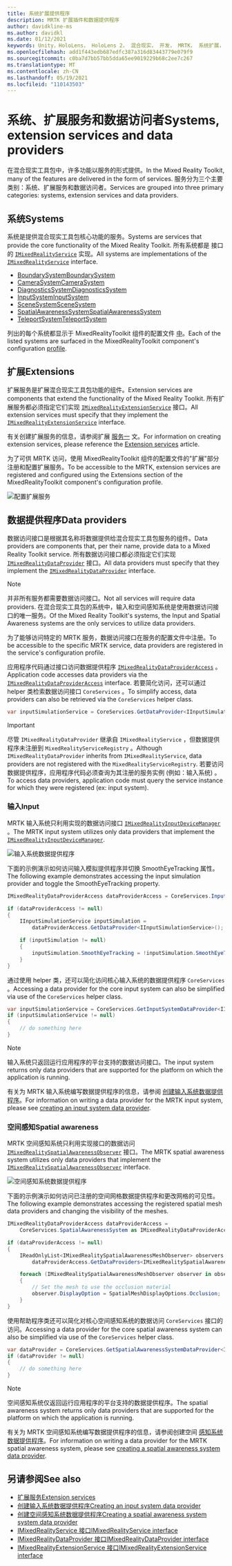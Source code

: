 ```yaml
---
title: 系统扩展提供程序
description: MRTK 扩展插件和数据提供程序
author: davidkline-ms
ms.author: davidkl
ms.date: 01/12/2021
keywords: Unity，HoloLens， HoloLens 2， 混合现实， 开发， MRTK， 系统扩展，
ms.openlocfilehash: add1f443edb687edfc387a316d83443779e079f9
ms.sourcegitcommit: c0ba7d7bb57bb5dda65ee9019229b68c2ee7c267
ms.translationtype: MT
ms.contentlocale: zh-CN
ms.lasthandoff: 05/19/2021
ms.locfileid: "110143503"
---
```

# <a name="systems-extension-services-and-data-providers"></a><span data-ttu-id="7a3fe-104">系统、扩展服务和数据访问者</span><span class="sxs-lookup"><span data-stu-id="7a3fe-104">Systems, extension services and data providers</span></span>

<span data-ttu-id="7a3fe-105">在混合现实工具包中，许多功能以服务的形式提供。</span><span class="sxs-lookup"><span data-stu-id="7a3fe-105">In the Mixed Reality Toolkit, many of the features are delivered in the form of services.</span></span> <span data-ttu-id="7a3fe-106">服务分为三个主要类别：系统、扩展服务和数据访问者。</span><span class="sxs-lookup"><span data-stu-id="7a3fe-106">Services are grouped into three primary categories: systems, extension services and data providers.</span></span>

## <a name="systems"></a><span data-ttu-id="7a3fe-107">系统</span><span class="sxs-lookup"><span data-stu-id="7a3fe-107">Systems</span></span>

<span data-ttu-id="7a3fe-108">系统是提供混合现实工具包核心功能的服务。</span><span class="sxs-lookup"><span data-stu-id="7a3fe-108">Systems are services that provide the core functionality of the Mixed Reality Toolkit.</span></span> <span data-ttu-id="7a3fe-109">所有系统都是 接口的 [`IMixedRealityService`](xref:Microsoft.MixedReality.Toolkit.IMixedRealityService) 实现。</span><span class="sxs-lookup"><span data-stu-id="7a3fe-109">All systems are implementations of the [`IMixedRealityService`](xref:Microsoft.MixedReality.Toolkit.IMixedRealityService) interface.</span></span>

- [<span data-ttu-id="7a3fe-110">BoundarySystem</span><span class="sxs-lookup"><span data-stu-id="7a3fe-110">BoundarySystem</span></span>](../features/boundary/boundary-system-getting-started.md)
- [<span data-ttu-id="7a3fe-111">CameraSystem</span><span class="sxs-lookup"><span data-stu-id="7a3fe-111">CameraSystem</span></span>](../features/camera-system/camera-system-overview.md)
- [<span data-ttu-id="7a3fe-112">DiagnosticsSystem</span><span class="sxs-lookup"><span data-stu-id="7a3fe-112">DiagnosticsSystem</span></span>](../features/diagnostics/diagnostics-system-getting-started.md)
- [<span data-ttu-id="7a3fe-113">InputSystem</span><span class="sxs-lookup"><span data-stu-id="7a3fe-113">InputSystem</span></span>](../features/input/overview.md)
- [<span data-ttu-id="7a3fe-114">SceneSystem</span><span class="sxs-lookup"><span data-stu-id="7a3fe-114">SceneSystem</span></span>](../features/scene-system/scene-system-getting-started.md)
- [<span data-ttu-id="7a3fe-115">SpatialAwarenessSystem</span><span class="sxs-lookup"><span data-stu-id="7a3fe-115">SpatialAwarenessSystem</span></span>](../features/spatial-awareness/spatial-awareness-getting-started.md)
- [<span data-ttu-id="7a3fe-116">TeleportSystem</span><span class="sxs-lookup"><span data-stu-id="7a3fe-116">TeleportSystem</span></span>](../features/teleport-system/teleport-system.md)

<span data-ttu-id="7a3fe-117">列出的每个系统都显示于 MixedRealityToolkit 组件的配置文件 [中](../features/profiles/profiles.md)。</span><span class="sxs-lookup"><span data-stu-id="7a3fe-117">Each of the listed systems are surfaced in the MixedRealityToolkit component's configuration [profile](../features/profiles/profiles.md).</span></span>

## <a name="extensions"></a><span data-ttu-id="7a3fe-118">扩展</span><span class="sxs-lookup"><span data-stu-id="7a3fe-118">Extensions</span></span>

<span data-ttu-id="7a3fe-119">扩展服务是扩展混合现实工具包功能的组件。</span><span class="sxs-lookup"><span data-stu-id="7a3fe-119">Extension services are components that extend the functionality of the Mixed Reality Toolkit.</span></span> <span data-ttu-id="7a3fe-120">所有扩展服务都必须指定它们实现 [`IMixedRealityExtensionService`](xref:Microsoft.MixedReality.Toolkit.IMixedRealityExtensionService) 接口。</span><span class="sxs-lookup"><span data-stu-id="7a3fe-120">All extension services must specify that they implement the [`IMixedRealityExtensionService`](xref:Microsoft.MixedReality.Toolkit.IMixedRealityExtensionService) interface.</span></span>

<span data-ttu-id="7a3fe-121">有关创建扩展服务的信息，请参阅扩展 [服务一](../features/extensions/extension-services.md) 文。</span><span class="sxs-lookup"><span data-stu-id="7a3fe-121">For information on creating extension services, please reference the [Extension services](../features/extensions/extension-services.md) article.</span></span>

<span data-ttu-id="7a3fe-122">为了可供 MRTK 访问，使用 MixedRealityToolkit 组件的配置文件的"扩展"部分注册和配置扩展服务。</span><span class="sxs-lookup"><span data-stu-id="7a3fe-122">To be accessible to the MRTK, extension services are registered and configured using the Extensions section of the MixedRealityToolkit component's configuration profile.</span></span>

![配置扩展服务](../features/images/profiles/ConfiguredExtensionService.png)

## <a name="data-providers"></a><span data-ttu-id="7a3fe-124">数据提供程序</span><span class="sxs-lookup"><span data-stu-id="7a3fe-124">Data providers</span></span>

<span data-ttu-id="7a3fe-125">数据访问接口是根据其名称将数据提供给混合现实工具包服务的组件。</span><span class="sxs-lookup"><span data-stu-id="7a3fe-125">Data providers are components that, per their name, provide data to a Mixed Reality Toolkit service.</span></span> <span data-ttu-id="7a3fe-126">所有数据访问接口都必须指定它们实现 [`IMixedRealityDataProvider`](xref:Microsoft.MixedReality.Toolkit.IMixedRealityDataProvider) 接口。</span><span class="sxs-lookup"><span data-stu-id="7a3fe-126">All data providers must specify that they implement the [`IMixedRealityDataProvider`](xref:Microsoft.MixedReality.Toolkit.IMixedRealityDataProvider) interface.</span></span>

> [!NOTE]
> <span data-ttu-id="7a3fe-127">并非所有服务都需要数据访问接口。</span><span class="sxs-lookup"><span data-stu-id="7a3fe-127">Not all services will require data providers.</span></span> <span data-ttu-id="7a3fe-128">在混合现实工具包的系统中，输入和空间感知系统是使用数据访问接口的唯一服务。</span><span class="sxs-lookup"><span data-stu-id="7a3fe-128">Of the Mixed Reality Toolkit's systems, the Input and Spatial Awareness systems are the only services to utilize data providers.</span></span>

<span data-ttu-id="7a3fe-129">为了能够访问特定的 MRTK 服务，数据访问接口在服务的配置文件中注册。</span><span class="sxs-lookup"><span data-stu-id="7a3fe-129">To be accessible to the specific MRTK service, data providers are registered in the service's configuration profile.</span></span>

<span data-ttu-id="7a3fe-130">应用程序代码通过接口访问数据提供程序 [`IMixedRealityDataProviderAccess`](xref:Microsoft.MixedReality.Toolkit.IMixedRealityDataProviderAccess) 。</span><span class="sxs-lookup"><span data-stu-id="7a3fe-130">Application code accesses data providers via the [`IMixedRealityDataProviderAccess`](xref:Microsoft.MixedReality.Toolkit.IMixedRealityDataProviderAccess) interface.</span></span> <span data-ttu-id="7a3fe-131">若要简化访问，还可以通过 helper 类检索数据访问接口 `CoreServices` 。</span><span class="sxs-lookup"><span data-stu-id="7a3fe-131">To simplify access, data providers can also be retrieved via the `CoreServices` helper class.</span></span>

```c#
var inputSimulationService = CoreServices.GetDataProvider<IInputSimulationService>(CoreServices.InputSystem);
```

> [!IMPORTANT]
> <span data-ttu-id="7a3fe-132">尽管 `IMixedRealityDataProvider` 继承自 `IMixedRealityService` ，但数据提供程序未注册到 `MixedRealityServiceRegistry` 。</span><span class="sxs-lookup"><span data-stu-id="7a3fe-132">Although `IMixedRealityDataProvider` inherits from `IMixedRealityService`, data providers are not registered with the `MixedRealityServiceRegistry`.</span></span> <span data-ttu-id="7a3fe-133">若要访问数据提供程序，应用程序代码必须查询为其注册的服务实例 (例如：输入系统) 。</span><span class="sxs-lookup"><span data-stu-id="7a3fe-133">To access data providers, application code must query the service instance for which they were registered (ex: input system).</span></span>

### <a name="input"></a><span data-ttu-id="7a3fe-134">输入</span><span class="sxs-lookup"><span data-stu-id="7a3fe-134">Input</span></span>

<span data-ttu-id="7a3fe-135">MRTK 输入系统只利用实现的数据访问接口 [`IMixedRealityInputDeviceManager`](xref:Microsoft.MixedReality.Toolkit.Input.IMixedRealityInputDeviceManager) 。</span><span class="sxs-lookup"><span data-stu-id="7a3fe-135">The MRTK input system utilizes only data providers that implement the [`IMixedRealityInputDeviceManager`](xref:Microsoft.MixedReality.Toolkit.Input.IMixedRealityInputDeviceManager).</span></span>

![输入系统数据提供程序](../features/images/input/RegisteredServiceProviders.PNG)

<span data-ttu-id="7a3fe-137">下面的示例演示如何访问输入模拟提供程序并切换 SmoothEyeTracking 属性。</span><span class="sxs-lookup"><span data-stu-id="7a3fe-137">The following example demonstrates accessing the input simulation provider and toggle the SmoothEyeTracking property.</span></span>

```c#
IMixedRealityDataProviderAccess dataProviderAccess = CoreServices.InputSystem as IMixedRealityDataProviderAccess;

if (dataProviderAccess != null)
{
    IInputSimulationService inputSimulation =
        dataProviderAccess.GetDataProvider<IInputSimulationService>();

    if (inputSimulation != null)
    {
        inputSimulation.SmoothEyeTracking = !inputSimulation.SmoothEyeTracking;
    }
}
```

<span data-ttu-id="7a3fe-138">通过使用 helper 类，还可以简化访问核心输入系统的数据提供程序 `CoreServices` 。</span><span class="sxs-lookup"><span data-stu-id="7a3fe-138">Accessing a data provider for the core input system can also be simplified via use of the `CoreServices` helper class.</span></span>

```c#
var inputSimulationService = CoreServices.GetInputSystemDataProvider<IInputSimulationService>();
if (inputSimulationService != null)
{
    // do something here
}
```

> [!NOTE]
> <span data-ttu-id="7a3fe-139">输入系统只返回运行应用程序的平台支持的数据访问接口。</span><span class="sxs-lookup"><span data-stu-id="7a3fe-139">The input system returns only data providers that are supported for the platform on which the application is running.</span></span>

<span data-ttu-id="7a3fe-140">有关为 MRTK 输入系统编写数据提供程序的信息，请参阅 [创建输入系统数据提供程序](../features/input/create-data-provider.md)。</span><span class="sxs-lookup"><span data-stu-id="7a3fe-140">For information on writing a data provider for the MRTK input system, please see [creating an input system data provider](../features/input/create-data-provider.md).</span></span>

### <a name="spatial-awareness"></a><span data-ttu-id="7a3fe-141">空间感知</span><span class="sxs-lookup"><span data-stu-id="7a3fe-141">Spatial awareness</span></span>

<span data-ttu-id="7a3fe-142">MRTK 空间感知系统只利用实现接口的数据访问 [`IMixedRealitySpatialAwarenessObserver`](xref:Microsoft.MixedReality.Toolkit.SpatialAwareness.IMixedRealitySpatialAwarenessObserver) 接口。</span><span class="sxs-lookup"><span data-stu-id="7a3fe-142">The MRTK spatial awareness system utilizes only data providers that implement the [`IMixedRealitySpatialAwarenessObserver`](xref:Microsoft.MixedReality.Toolkit.SpatialAwareness.IMixedRealitySpatialAwarenessObserver) interface.</span></span>

![空间感知系统数据提供程序](../features/images/spatial-awareness/SpatialAwarenessProfile.png)

<span data-ttu-id="7a3fe-144">下面的示例演示如何访问已注册的空间网格数据提供程序和更改网格的可见性。</span><span class="sxs-lookup"><span data-stu-id="7a3fe-144">The following example demonstrates accessing the registered spatial mesh data providers and changing the visibility of the meshes.</span></span>

```c#
IMixedRealityDataProviderAccess dataProviderAccess =
    CoreServices.SpatialAwarenessSystem as IMixedRealityDataProviderAccess;

if (dataProviderAccess != null)
{
    IReadOnlyList<IMixedRealitySpatialAwarenessMeshObserver> observers =
        dataProviderAccess.GetDataProviders<IMixedRealitySpatialAwarenessMeshObserver>();

    foreach (IMixedRealitySpatialAwarenessMeshObserver observer in observers)
    {
        // Set the mesh to use the occlusion material
        observer.DisplayOption = SpatialMeshDisplayOptions.Occlusion;
    }
}
```

<span data-ttu-id="7a3fe-145">使用帮助程序类还可以简化对核心空间感知系统的数据访问 `CoreServices` 接口的访问。</span><span class="sxs-lookup"><span data-stu-id="7a3fe-145">Accessing a data provider for the core spatial awareness system can also be simplified via use of the `CoreServices` helper class.</span></span>

```c#
var dataProvider = CoreServices.GetSpatialAwarenessSystemDataProvider<IMixedRealitySpatialAwarenessMeshObserver>();
if (dataProvider != null)
{
    // do something here
}
```

> [!NOTE]
> <span data-ttu-id="7a3fe-146">空间感知系统仅返回运行应用程序的平台支持的数据提供程序。</span><span class="sxs-lookup"><span data-stu-id="7a3fe-146">The spatial awareness system returns only data providers that are supported for the platform on which the application is running.</span></span>

<span data-ttu-id="7a3fe-147">有关为 MRTK 空间感知系统编写数据提供程序的信息，请参阅创建空间 [感知系统数据提供程序](../features/spatial-awareness/create-data-provider.md)。</span><span class="sxs-lookup"><span data-stu-id="7a3fe-147">For information on writing a data provider for the MRTK spatial awareness system, please see [creating a spatial awareness system data provider](../features/spatial-awareness/create-data-provider.md).</span></span>

## <a name="see-also"></a><span data-ttu-id="7a3fe-148">另请参阅</span><span class="sxs-lookup"><span data-stu-id="7a3fe-148">See also</span></span>

- [<span data-ttu-id="7a3fe-149">扩展服务</span><span class="sxs-lookup"><span data-stu-id="7a3fe-149">Extension services</span></span>](../features/extensions/extension-services.md)
- [<span data-ttu-id="7a3fe-150">创建输入系统数据提供程序</span><span class="sxs-lookup"><span data-stu-id="7a3fe-150">Creating an input system data provider</span></span>](../features/input/create-data-provider.md)
- [<span data-ttu-id="7a3fe-151">创建空间感知系统数据提供程序</span><span class="sxs-lookup"><span data-stu-id="7a3fe-151">Creating a spatial awareness system system data provider</span></span>](../features/spatial-awareness/create-data-provider.md)
- [<span data-ttu-id="7a3fe-152">IMixedRealityService 接口</span><span class="sxs-lookup"><span data-stu-id="7a3fe-152">IMixedRealityService interface</span></span>](xref:Microsoft.MixedReality.Toolkit.IMixedRealityService)
- [<span data-ttu-id="7a3fe-153">IMixedRealityDataProvider 接口</span><span class="sxs-lookup"><span data-stu-id="7a3fe-153">IMixedRealityDataProvider interface</span></span>](xref:Microsoft.MixedReality.Toolkit.IMixedRealityDataProvider)
- [<span data-ttu-id="7a3fe-154">IMixedRealityExtensionService 接口</span><span class="sxs-lookup"><span data-stu-id="7a3fe-154">IMixedRealityExtensionService interface</span></span>](xref:Microsoft.MixedReality.Toolkit.IMixedRealityExtensionService)
